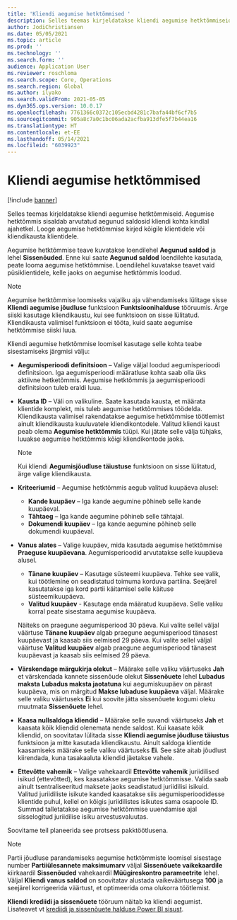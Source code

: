 ```yaml
---
title: 'Kliendi aegumise hetktõmmised '
description: Selles teemas kirjeldatakse kliendi aegumise hetktõmmiseid. Aegumise hetktõmmis sisaldab arvutatud aegunud saldosid kliendi kohta kindlal ajahetkel.
author: JodiChristiansen
ms.date: 05/05/2021
ms.topic: article
ms.prod: ''
ms.technology: ''
ms.search.form: ''
audience: Application User
ms.reviewer: roschloma
ms.search.scope: Core, Operations
ms.search.region: Global
ms.author: ilyako
ms.search.validFrom: 2021-05-05
ms.dyn365.ops.version: 10.0.17
ms.openlocfilehash: 7761366c0372c105ecbd4281c7bafa44bf6cf7b5
ms.sourcegitcommit: 905a8c7a0c1bc06ada2acfba913dfe5f7b44ea16
ms.translationtype: HT
ms.contentlocale: et-EE
ms.lasthandoff: 05/14/2021
ms.locfileid: "6039923"
---
```

# <a name="customer-aging-snapshots"></a>Kliendi aegumise hetktõmmised 

[!include [banner](../includes/banner.md)]

Selles teemas kirjeldatakse kliendi aegumise hetktõmmiseid. Aegumise hetktõmmis sisaldab arvutatud aegunud saldosid kliendi kohta kindlal ajahetkel. Looge aegumise hetktõmmise kirjed kõigile klientidele või kliendikausta klientidele.

Aegumise hetktõmmise teave kuvatakse loendilehel **Aegunud saldod** ja lehel **Sissenõuded**. Enne kui saate **Aegunud saldod** loendilehte kasutada, peate looma aegumise hetktõmmise. Loendilehel kuvatakse teavet vaid püsiklientidele, kelle jaoks on aegumise hetktõmmis loodud.

> [!NOTE]
> Aegumise hetktõmmise loomiseks vajaliku aja vähendamiseks lülitage sisse **Kliendi aegumise jõudluse** funktsioon **Funktsioonihalduse** tööruumis. Ärge siiski kasutage kliendikaustu, kui see funktsioon on sisse lülitatud. Kliendikausta valimisel funktsioon ei tööta, kuid saate aegumise hetktõmmise siiski luua.

Kliendi aegumise hetktõmmise loomisel kasutage selle kohta teabe sisestamiseks järgmisi välju:

- **Aegumisperioodi definitsioon** – Valige väljal loodud aegumisperioodi definitsioon. Iga aegumisperioodi määratluse kohta saab olla üks aktiivne hetketõmmis. Aegumise hetktõmmis ja aegumisperioodi definitsioon tuleb eraldi luua.
- **Kausta ID** – Väli on valikuline. Saate kasutada kausta, et määrata klientide komplekt, mis tuleb aegumise hetktõmmises töödelda. Kliendikausta valimisel rakendatakse aegumise hetktõmmise töötlemist ainult kliendikausta kuuluvatele kliendikontodele. Valitud kliendi kaust peab olema **Aegumise hetktõmmis** tüüpi. Kui jätate selle välja tühjaks, luuakse aegumise hetktõmmis kõigi kliendikontode jaoks.

    > [!NOTE]
    > Kui kliendi **Aegumisjõudluse täiustuse** funktsioon on sisse lülitatud, ärge valige kliendikausta.

- **Kriteeriumid** – Aegumise hetktõmmis aegub valitud kuupäeva alusel:

    - **Kande kuupäev** – Iga kande aegumine põhineb selle kande kuupäeval.
    - **Tähtaeg** – Iga kande aegumine põhineb selle tähtajal.
    - **Dokumendi kuupäev** – Iga kande aegumine põhineb selle dokumendi kuupäeval.

- **Vanus alates** – Valige kuupäev, mida kasutada aegumise hetktõmmise **Praeguse kuupäevana**. Aegumisperioodid arvutatakse selle kuupäeva alusel. 

    - **Tänane kuupäev** – Kasutage süsteemi kuupäeva. Tehke see valik, kui töötlemine on seadistatud toimuma korduva partiina. Seejärel kasutatakse iga kord partii käitamisel selle käituse süsteemikuupäeva.
    - **Valitud kuupäev** - Kasutage enda määratud kuupäeva. Selle valiku korral peate sisestama aegumise kuupäeva.

    Näiteks on praegune aegumisperiood 30 päeva. Kui valite sellel väljal väärtuse **Tänane kuupäev** algab praegune aegumisperiood tänasest kuupäevast ja kaasab siis eelmised 29 päeva. Kui valite sellel väljal väärtuse **Valitud kuupäev** algab praegune aegumisperiood tänasest kuupäevast ja kaasab siis eelmised 29 päeva.

- **Värskendage märgukirja olekut** – Määrake selle valiku väärtuseks **Jah** et värskendada kannete sissenõude olekut **Sissenõuete** lehel **Lubadus maksta** **Lubadus maksta jaotatuna** kui aegumiskuupäev on pärast kuupäeva, mis on märgitud **Makse lubaduse kuupäeva** väljal. Määrake selle valiku väärtuseks **Ei** kui soovite jätta sissenõuete kogumi oleku muutmata **Sissenõuete** lehel.
- **Kaasa nullsaldoga kliendid** – Määrake selle suvandi väärtuseks **Jah** et kaasata kõik kliendid olenemata nende saldost. Kui kaasate kõik kliendid, on soovitatav lülitada sisse **Kliendi aegumise jõudluse täiustus** funktsioon ja mitte kasutada kliendikaustu. Ainult saldoga klientide kaasamiseks määrake selle valiku väärtuseks **Ei**. See säte aitab jõudlust kiirendada, kuna tasakaaluta kliendid jäetakse vahele.
- **Ettevõtte vahemik** – Valige vahekaardil **Ettevõtte vahemik** juriidilised isikud (ettevõtted), kes kaasatakse aegumise hetktõmmisse. Valida saab ainult tsentraliseeritud maksete jaoks seadistatud juriidilisi isikuid. Valitud juriidiliste isikute kanded kaasatakse siis aegumisperioodidesse klientide puhul, kellel on kõigis juriidilistes isikutes sama osapoole ID. Summad talletatakse aegumise hetktõmmise uuendamise ajal sisselogitud juriidilise isiku arvestusvaluutas.

Soovitame teil planeerida see protsess pakktöötlusena.

> [!NOTE]
> Partii jõudluse parandamiseks aegumise hetktõmmiste loomisel sisestage number **Partiiülesannete maksimumarv** väljal **Sissenõuete vaikekaardile** kiirkaardil **Sissenõuded** vahekaardil **Müügireskontro parameetrite** lehel. Väljal **Kliendi vanus saldod** on soovitatav alustada vaikeväärtusega **100** ja seejärel korrigeerida väärtust, et optimeerida oma olukorra töötlemist.

**Kliendi krediidi ja sissenõuete** tööruum näitab ka kliendi aegumist. Lisateavet vt [krediidi ja sissenõuete halduse Power BI sisust](credit-collections-power-bi.md).
